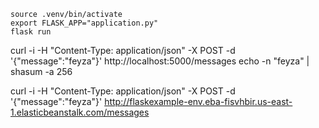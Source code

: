 ```
source .venv/bin/activate
export FLASK_APP="application.py"
flask run
```

curl -i -H "Content-Type: application/json" -X POST -d '{"message":"feyza"}' http://localhost:5000/messages
echo -n "feyza" | shasum -a 256

curl -i -H "Content-Type: application/json" -X POST -d '{"message":"feyza"}' http://flaskexample-env.eba-fisvhbir.us-east-1.elasticbeanstalk.com/messages